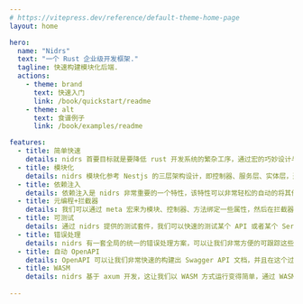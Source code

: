 ```yaml
---
# https://vitepress.dev/reference/default-theme-home-page
layout: home

hero:
  name: "Nidrs"
  text: "一个 Rust 企业级开发框架."
  tagline: 快速构建模块化后端.
  actions:
    - theme: brand
      text: 快速入门
      link: /book/quickstart/readme
    - theme: alt
      text: 食谱例子
      link: /book/examples/readme

features:
  - title: 简单快速
    details: nidrs 首要目标就是要降低 rust 开发系统的繁杂工序，通过宏的巧妙设计与axum 的函数魔法参数，极大的提升开发体验。
  - title: 模块化
    details: nidrs 模块化参考 Nestjs 的三层架构设计，即控制器、服务层、实体层，通过对这三层的封装，我们可以非常轻松构建一个通用的模块，并且可以高效的组合复用。
  - title: 依赖注入
    details: 依赖注入是 nidrs 非常重要的一个特性，该特性可以非常轻松的自动的将其他模块的 Service 注入到当前 Service 特定的字段中，并且解决了循环依赖的问题。
  - title: 元编程+拦截器
    details: 我们可以通过 meta 宏来为模块、控制器、方法绑定一些属性，然后在拦截器中通过这些属性来实现一些非常便携的功能。
  - title: 可测试
    details: 通过 nidrs 提供的测试套件，我们可以快速的测试某个 API 或者某个 Service 的功能。
  - title: 错误处理
    details: nidrs 有一套全局的统一的错误处理方案，可以让我们非常方便的可跟踪这些错误，并且友好的响应。
  - title: 自动 OpenAPI
    details: OpenAPI 可以让我们非常快速的构建出 Swagger API 文档，并且在这个过程中，我们只需要添加少量的标记即可实现。
  - title: WASM
    details: nidrs 基于 axum 开发，这让我们以 WASM 方式运行变得简单，通过 WASM 我们可以更安全的运行系统。
    
---
```


